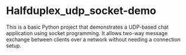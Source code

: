 # Halfduplex_udp_socket-demo
This is a basic Python project that demonstrates a UDP-based chat application using socket programming. It allows two-way message exchange between clients over a network without needing a connection setup.
